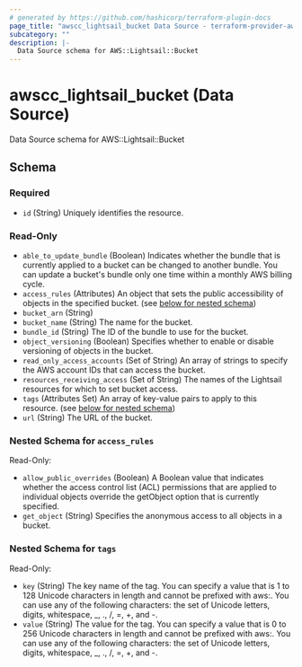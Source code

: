 ```yaml
---
# generated by https://github.com/hashicorp/terraform-plugin-docs
page_title: "awscc_lightsail_bucket Data Source - terraform-provider-awscc"
subcategory: ""
description: |-
  Data Source schema for AWS::Lightsail::Bucket
---
```


# awscc_lightsail_bucket (Data Source)

Data Source schema for AWS::Lightsail::Bucket



<!-- schema generated by tfplugindocs -->
## Schema

### Required

- `id` (String) Uniquely identifies the resource.

### Read-Only

- `able_to_update_bundle` (Boolean) Indicates whether the bundle that is currently applied to a bucket can be changed to another bundle. You can update a bucket's bundle only one time within a monthly AWS billing cycle.
- `access_rules` (Attributes) An object that sets the public accessibility of objects in the specified bucket. (see [below for nested schema](#nestedatt--access_rules))
- `bucket_arn` (String)
- `bucket_name` (String) The name for the bucket.
- `bundle_id` (String) The ID of the bundle to use for the bucket.
- `object_versioning` (Boolean) Specifies whether to enable or disable versioning of objects in the bucket.
- `read_only_access_accounts` (Set of String) An array of strings to specify the AWS account IDs that can access the bucket.
- `resources_receiving_access` (Set of String) The names of the Lightsail resources for which to set bucket access.
- `tags` (Attributes Set) An array of key-value pairs to apply to this resource. (see [below for nested schema](#nestedatt--tags))
- `url` (String) The URL of the bucket.

<a id="nestedatt--access_rules"></a>
### Nested Schema for `access_rules`

Read-Only:

- `allow_public_overrides` (Boolean) A Boolean value that indicates whether the access control list (ACL) permissions that are applied to individual objects override the getObject option that is currently specified.
- `get_object` (String) Specifies the anonymous access to all objects in a bucket.


<a id="nestedatt--tags"></a>
### Nested Schema for `tags`

Read-Only:

- `key` (String) The key name of the tag. You can specify a value that is 1 to 128 Unicode characters in length and cannot be prefixed with aws:. You can use any of the following characters: the set of Unicode letters, digits, whitespace, _, ., /, =, +, and -.
- `value` (String) The value for the tag. You can specify a value that is 0 to 256 Unicode characters in length and cannot be prefixed with aws:. You can use any of the following characters: the set of Unicode letters, digits, whitespace, _, ., /, =, +, and -.
